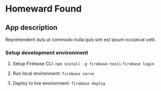 # Homeward Found

## App description

Reprehenderit duis ut commodo nulla quis sint est ipsum occaecat velit.

### Setup development environment

1. Setup Firebase CLI:
`npm install -g firebase-tools`
`firebase login`

2. Run local environment:
`firebase serve`

3. Deploy to live environment:
`firebase deploy`







